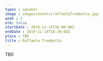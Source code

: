 ```yaml
---
types : speaker
image : images/events/raffaeleTrombetta.jpg
week : 5
old: false
startDate : 2019-11-14T16:00:00Z
endDate : 2019-11-14T18:30:00Z
place : TBD
title : Raffaele Trombetta
---
```


TBD